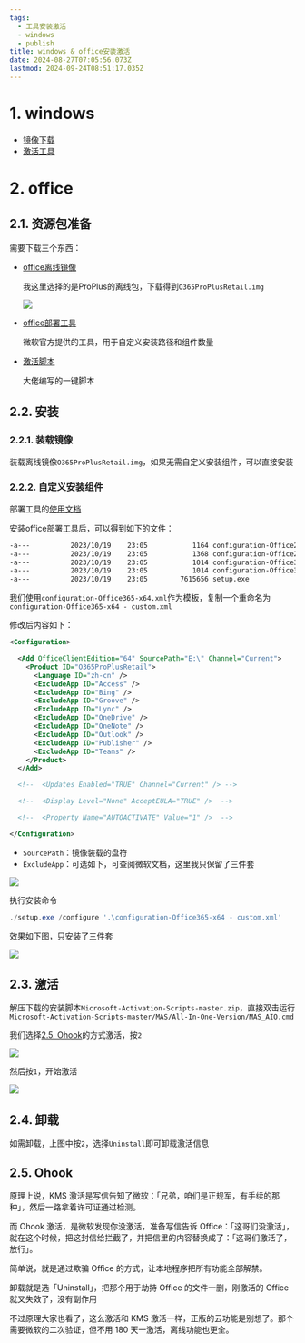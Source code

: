 ```yaml
---
tags:
  - 工具安装激活
  - windows
  - publish
title: windows & office安装激活
date: 2024-08-27T07:05:56.073Z
lastmod: 2024-09-24T08:51:17.035Z
---
```

# 1. windows

* [镜像下载](https://hellowindows.cn/)
* [激活工具](https://cmwtat.cloudmoe.com/cn.html)

# 2. office

## 2.1. 资源包准备

需要下载三个东西：

* [office离线镜像](https://massgrave.dev/office_c2r_links.html)

  我这里选择的是ProPlus的离线包，下载得到`O365ProPlusRetail.img`

  ![](/images/03%20Resource/windows%20&%20office%E5%AE%89%E8%A3%85%E6%BF%80%E6%B4%BB.assets/ad0ac37064292740d0959f79aeda01d8_MD5.png)

* [office部署工具](https://www.microsoft.com/en-us/download/details.aspx?id=49117)

  微软官方提供的工具，用于自定义安装路径和组件数量

* [激活脚本](https://github.com/massgravel/Microsoft-Activation-Scripts/archive/refs/heads/master.zip)

  大佬编写的一键脚本

## 2.2. 安装

### 2.2.1. 装载镜像

装载离线镜像`O365ProPlusRetail.img`，如果无需自定义安装组件，可以直接安装

### 2.2.2. 自定义安装组件

部署工具的[使用文档](https://learn.microsoft.com/zh-cn/deployoffice/office-deployment-tool-configuration-options#product-element)

安装office部署工具后，可以得到如下的文件：

```bash
-a---          2023/10/19    23:05           1164 configuration-Office2019Enterprise.xml
-a---          2023/10/19    23:05           1368 configuration-Office2021Enterprise.xml
-a---          2023/10/19    23:05           1014 configuration-Office365-x64.xml
-a---          2023/10/19    23:05           1014 configuration-Office365-x86.xml
-a---          2023/10/19    23:05        7615656 setup.exe
```

我们使用`configuration-Office365-x64.xml`作为模板，复制一个重命名为`configuration-Office365-x64 - custom.xml`

修改后内容如下：

```xml
<Configuration>

  <Add OfficeClientEdition="64" SourcePath="E:\" Channel="Current">
    <Product ID="O365ProPlusRetail">
      <Language ID="zh-cn" />
      <ExcludeApp ID="Access" />
      <ExcludeApp ID="Bing" />
      <ExcludeApp ID="Groove" />
      <ExcludeApp ID="Lync" />
      <ExcludeApp ID="OneDrive" />
      <ExcludeApp ID="OneNote" />
      <ExcludeApp ID="Outlook" />
      <ExcludeApp ID="Publisher" />
      <ExcludeApp ID="Teams" />
    </Product>
  </Add>

  <!--  <Updates Enabled="TRUE" Channel="Current" /> -->

  <!--  <Display Level="None" AcceptEULA="TRUE" />  -->

  <!--  <Property Name="AUTOACTIVATE" Value="1" />  -->

</Configuration>
```

* `SourcePath`：镜像装载的盘符
* `ExcludeApp`：可选如下，可查阅微软文档，这里我只保留了三件套

![](/images/03%20Resource/windows%20&%20office%E5%AE%89%E8%A3%85%E6%BF%80%E6%B4%BB.assets/46689e7e5f87f9d3af95ec2e81a5d635_MD5.png)

执行安装命令

```powershell
./setup.exe /configure '.\configuration-Office365-x64 - custom.xml'
```

效果如下图，只安装了三件套

![](/images/03%20Resource/windows%20&%20office%E5%AE%89%E8%A3%85%E6%BF%80%E6%B4%BB.assets/3f76cbba47c5b23e1074f7ee7f9f4e96_MD5.png)

## 2.3. 激活

解压下载的安装脚本`Microsoft-Activation-Scripts-master.zip`，直接双击运行`Microsoft-Activation-Scripts-master/MAS/All-In-One-Version/MAS_AIO.cmd`

我们选择[2.5. Ohook](#2.5.%20Ohook)的方式激活，按`2`

![](/images/03%20Resource/windows%20&%20office%E5%AE%89%E8%A3%85%E6%BF%80%E6%B4%BB.assets/5261e2978a3415c8c415d6b527ed533c_MD5.png)

然后按`1`，开始激活

![](/images/03%20Resource/windows%20&%20office%E5%AE%89%E8%A3%85%E6%BF%80%E6%B4%BB.assets/9dcc693246e28f965d57b014a91aa705_MD5.png)

## 2.4. 卸载

如需卸载，上图中按`2`，选择`Uninstall`即可卸载激活信息

## 2.5. Ohook

原理上说，KMS 激活是写信告知了微软：「兄弟，咱们是正规军，有手续的那种」，然后一路拿着许可证通过检测。

而 Ohook 激活，是微软发现你没激活，准备写信告诉 Office：「这哥们没激活」，就在这个时候，把这封信给拦截了，并把信里的内容替换成了：「这哥们激活了，放行」。

简单说，就是通过欺骗 Office 的方式，让本地程序把所有功能全部解禁。

卸载就是选「Uninstall」，把那个用于劫持 Office 的文件一删，刚激活的 Office 就又失效了，没有副作用

不过原理大家也看了，这么激活和 KMS 激活一样，正版的云功能是别想了。那个需要微软的二次验证，但不用 180 天一激活，离线功能也更全。
